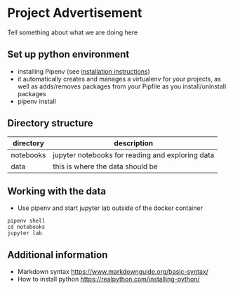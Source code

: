 # Project Advertisement

Tell something about what we are doing here


## Set up python environment

- installing Pipenv (see [installation instructions](https://pipenv.readthedocs.io/en/latest/install/#installing-pipenv))
- it automatically creates and manages a virtualenv for your projects, as well as adds/removes packages from your Pipfile as you install/uninstall packages
- pipenv install

## Directory structure

| directory                                    | description                                         |
| -------------------------------------------- | --------------------------------------------------- |
| notebooks                                 | jupyter notebooks for reading  and exploring data |
| data                                          | this is where the data should be                   |

## Working with the data

- Use pipenv and start jupyter lab outside of the docker container

```
pipenv shell
cd notebooks
jupyter lab
```


## Additional information

- Markdown syntax https://www.markdownguide.org/basic-syntax/
- How to install python https://realpython.com/installing-python/
